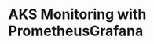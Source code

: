 # AKS Monitoring with PrometheusGrafana                                                                                                                                                                                                                                                                                                                                                                                                                                   

